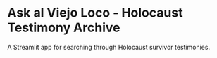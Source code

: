 # Ask al Viejo Loco - Holocaust Testimony Archive
A Streamlit app for searching through Holocaust survivor testimonies.
